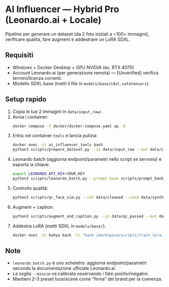 # AI Influencer — Hybrid Pro (Leonardo.ai + Locale)

Pipeline per generare un dataset (da 2 foto iniziali a ~100+ immagini), verificare qualità, fare augment e addestrare un LoRA SDXL.

## Requisiti
- Windows + Docker Desktop + GPU NVIDIA (es. RTX 4070)
- Account Leonardo.ai (per generazione remota) — [Unverified] verifica termini/licenza correnti.
- Modello SDXL base (metti il file in `models/base/sdxl.safetensors`).

## Setup rapido
1. Copia le tue 2 immagini in `data/input_raw/`.
2. Avvia i container:
   ```bash
   docker compose -f docker/docker-compose.yaml up -d
   ```
3. Entra nel container `tools` e lancia pulizia:
   ```bash
   docker exec -it ai_influencer_tools bash
   python3 scripts/prepare_dataset.py --in data/input_raw --out data/cleaned --do_rembg --do_facecrop
   ```
4. Leonardo batch (aggiorna endpoint/parametri nello script se servono) e esporta la chiave:
   ```bash
   export LEONARDO_API_KEY=YOUR_KEY
   python3 scripts/leonardo_batch.py --prompt_bank scripts/prompt_bank.yaml --out data/synth_leonardo
   ```
5. Controllo qualità:
   ```bash
   python3 scripts/qc_face_sim.py --ref data/cleaned --cand data/synth_leonardo --out data/qc_passed --minsim 0.34
   ```
6. Augment + caption:
   ```bash
   python3 scripts/augment_and_caption.py --in data/qc_passed --out data/augment --captions data/captions --num_aug 1 --meta data/synth_leonardo/manifest.json
   ```
7. Addestra LoRA (metti SDXL in `models/base/`):
   ```bash
   docker exec -it kohya bash -lc "bash /workspace/scripts/train_lora.sh"
   ```

## Note
- `leonardo_batch.py` è uno scheletro: aggiorna endpoint/parametri secondo la documentazione ufficiale Leonardo.ai.
- La soglia `--minsim` va calibrata osservando i falsi positivi/negativi.
- Mantieni 2–3 preset luce/scene come “firma” del brand per la coerenza.
